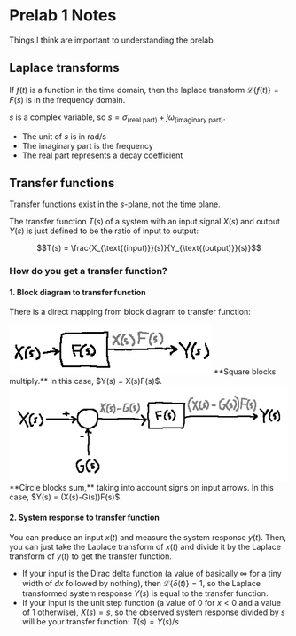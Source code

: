 # Prelab 1 Notes
Things I think are important to understanding the prelab

## Laplace transforms

If $f(t)$ is a function in the time domain, then the laplace transform $\mathcal{L}\{f(t)\} = F(s)$ is in the frequency domain.

$s$ is a complex variable, so $s = \sigma_{\text{(real part)}} + j\omega_{\text{(imaginary part)}}$.
- The unit of $s$ is in rad/s
- The imaginary part is the frequency
- The real part represents a decay coefficient

## Transfer functions

Transfer functions exist in the $s$-plane, not the time plane.

The transfer function $T(s)$ of a system with an input signal $X(s)$ and output $Y(s)$ is just defined to be the ratio of input to output:

$$T(s) = \frac{X_{\text{(input)}}(s)}{Y_{\text{(output)}}(s)}$$

### How do you get a transfer function?

#### 1. Block diagram to transfer function

There is a direct mapping from block diagram to transfer function:

<img src="img/transfer-simple.png" />
**Square blocks multiply.** In this case, $Y(s) = X(s)F(s)$.

<img src="img/transfer-complex.png" />
**Circle blocks sum,** taking into account signs on input arrows. In this case, $Y(s) = (X(s)-G(s))F(s)$.

#### 2. System response to transfer function

You can produce an input $x(t)$ and measure the system response $y(t)$. Then, you can just take the Laplace transform of $x(t)$ and divide it by the Laplace transform of $y(t)$ to get the transfer function.

- If your input is the Dirac delta function (a value of basically $\infty$ for a tiny width of $dx$ followed by nothing), then $\mathcal{L}\{\delta(t)\} = 1$, so the Laplace transformed system response $Y(s)$ is equal to the transfer function.
- If your input is the unit step function (a value of 0 for $x \lt 0$ and a value of 1 otherwise), $X(s) = s$, so the observed system response divided by $s$ will be your transfer function: $T(s) = Y(s)/s$
